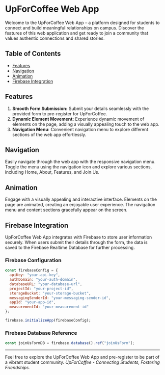 # UpForCoffee Web App

Welcome to the UpForCoffee Web App – a platform designed for students to connect and build meaningful relationships on campus. Discover the features of this web application and get ready to join a community that values authentic connections and shared stories.

## Table of Contents
- [Features](#features)
- [Navigation](#navigation)
- [Animation](#animation)
- [Firebase Integration](#firebase-integration)

## Features
1. **Smooth Form Submission:** Submit your details seamlessly with the provided form to pre-register for UpForCoffee.
2. **Dynamic Element Movement:** Experience dynamic movement of elements on the page, adding a visually appealing touch to the web app.
3. **Navigation Menu:** Convenient navigation menu to explore different sections of the web app effortlessly.

## Navigation
Easily navigate through the web app with the responsive navigation menu. Toggle the menu using the navigation icon and explore various sections, including Home, About, Features, and Join Us.

## Animation
Engage with a visually appealing and interactive interface. Elements on the page are animated, creating an enjoyable user experience. The navigation menu and content sections gracefully appear on the screen.

## Firebase Integration
UpForCoffee Web App integrates with Firebase to store user information securely. When users submit their details through the form, the data is saved to the Firebase Realtime Database for further processing.

### Firebase Configuration
```javascript
const firebaseConfig = {
  apiKey: "your-api-key",
  authDomain: "your-auth-domain",
  databaseURL: "your-database-url",
  projectId: "your-project-id",
  storageBucket: "your-storage-bucket",
  messagingSenderId: "your-messaging-sender-id",
  appId: "your-app-id",
  measurementId: "your-measurement-id"
};

firebase.initializeApp(firebaseConfig);
```

### Firebase Database Reference
```javascript
const joinUsFormDB = firebase.database().ref("joinUsForm");
```

---
Feel free to explore the UpForCoffee Web App and pre-register to be part of a vibrant student community.
*UpForCoffee - Connecting Students, Fostering Friendships.*
